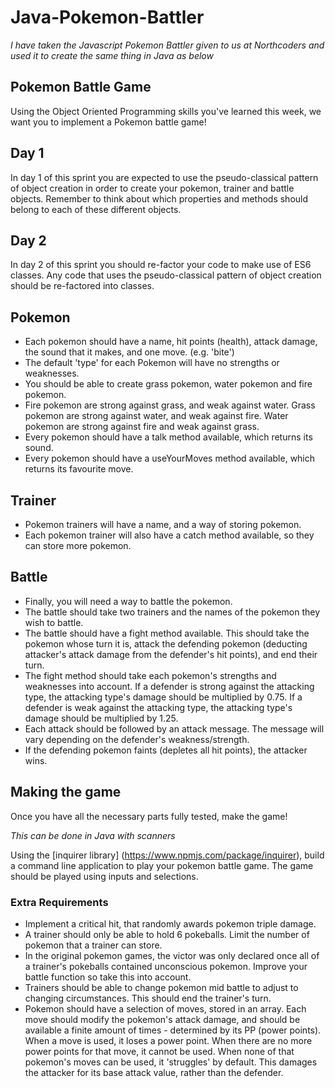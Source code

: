 # Java-Pokemon-Battler

*I have taken the Javascript Pokemon Battler given to us at Northcoders and used it to create the same thing in Java as below*

## Pokemon Battle Game


Using the Object Oriented Programming skills you've learned this week, we want you to implement a Pokemon battle game!

## Day 1

In day 1 of this sprint you are expected to use the pseudo-classical pattern of object creation in order to create your pokemon, trainer and battle objects.  Remember to think about which properties and methods should belong to each of these different objects.

## Day 2

In day 2 of this sprint you should re-factor your code to make use of ES6 classes.  Any code that uses the pseudo-classical pattern of object creation should be re-factored into classes.


## Pokemon

- Each pokemon should have a name, hit points (health), attack damage, the sound that it makes, and one move. (e.g. 'bite')  
- The default 'type' for each Pokemon will have no strengths or weaknesses. 
- You should be able to create grass pokemon, water pokemon and fire pokemon. 
- Fire pokemon are strong against grass, and weak against water. Grass pokemon are strong against water, and weak against fire. Water pokemon are strong against fire and weak against grass. 
- Every pokemon should have a talk method available, which returns its sound.
- Every pokemon should have a useYourMoves method available, which returns its favourite move.

## Trainer
- Pokemon trainers will have a name, and a way of storing pokemon. 
- Each pokemon trainer will also have a catch method available, so they can store more pokemon. 

## Battle
- Finally, you will need a way to battle the pokemon. 
- The battle should take two trainers and the names of the pokemon they wish to battle. 
- The battle should have a fight method available. This should take the pokemon whose turn it is, attack the defending pokemon (deducting attacker's attack damage from the defender's hit points), and end their turn. 
- The fight method should take each pokemon's strengths and weaknesses into account. If a defender is strong against the attacking type, the attacking type's damage should be multiplied by 0.75. If a defender is weak against the attacking type, the attacking type's damage should be multiplied by 1.25. 
- Each attack should be followed by an attack message. The message will vary depending on the defender's weakness/strength. 
- If the defending pokemon faints (depletes all hit points), the attacker wins. 

## Making the game
Once you have all the necessary parts fully tested, make the game! 

*This can be done in Java with scanners*

Using the [inquirer library] (https://www.npmjs.com/package/inquirer), build a command line application to play your pokemon battle game. The game should be played using inputs and selections. 

### Extra Requirements
- Implement a critical hit, that randomly awards pokemon triple damage.
- A trainer should only be able to hold 6 pokeballs. Limit the number of pokemon that a trainer can store. 
- In the original pokemon games, the victor was only declared once all of a trainer's pokeballs contained unconscious pokemon. Improve your battle function so take this into account. 
- Trainers should be able to change pokemon mid battle to adjust to changing circumstances. This should end the trainer's turn. 
- Pokemon should have a selection of moves, stored in an array. Each move should modify the pokemon's attack damage, and should be available a finite amount of times - determined by its PP (power points). When a move is used, it loses a power point. When there are no more power points for that move, it cannot be used. When none of that pokemon's moves can be used, it 'struggles' by default. This damages the attacker for its base attack value, rather than the defender. 
